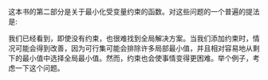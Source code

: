 这本书的第二部分是关于最小化受变量约束的函数。对这些问题的一个普遍的提法是:


我们已经看到，即使没有约束，也很难找到全局解决方案。当我们添加约束时，情况可能会得到改善，因为可行集可能会排除许多局部最小值，并且相对容易地从剩下的最小值中选择全局最小值。然而，约束也会使事情变得更困难。举个例子，考虑一下这个问题。

